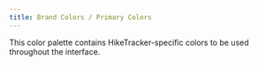 ```yaml
---
title: Brand Colors / Primary Colors
---
```


This color palette contains HikeTracker-specific colors to be used throughout the interface.
